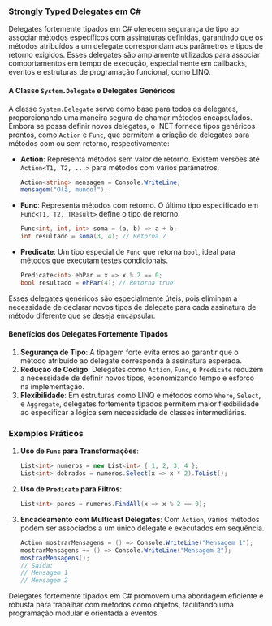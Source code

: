 ### Strongly Typed Delegates em C#

Delegates fortemente tipados em C# oferecem segurança de tipo ao associar métodos específicos com assinaturas definidas, garantindo que os métodos atribuídos a um delegate correspondam aos parâmetros e tipos de retorno exigidos. Esses delegates são amplamente utilizados para associar comportamentos em tempo de execução, especialmente em callbacks, eventos e estruturas de programação funcional, como LINQ.

#### A Classe `System.Delegate` e Delegates Genéricos

A classe `System.Delegate` serve como base para todos os delegates, proporcionando uma maneira segura de chamar métodos encapsulados. Embora se possa definir novos delegates, o .NET fornece tipos genéricos prontos, como `Action` e `Func`, que permitem a criação de delegates para métodos com ou sem retorno, respectivamente:

- **Action**: Representa métodos sem valor de retorno. Existem versões até `Action<T1, T2, ...>` para métodos com vários parâmetros.
  ```csharp
  Action<string> mensagem = Console.WriteLine;
  mensagem("Olá, mundo!");
  ```

- **Func**: Representa métodos com retorno. O último tipo especificado em `Func<T1, T2, TResult>` define o tipo de retorno.
  ```csharp
  Func<int, int, int> soma = (a, b) => a + b;
  int resultado = soma(3, 4); // Retorna 7
  ```

- **Predicate<T>**: Um tipo especial de `Func` que retorna `bool`, ideal para métodos que executam testes condicionais.
  ```csharp
  Predicate<int> ehPar = x => x % 2 == 0;
  bool resultado = ehPar(4); // Retorna true
  ```

Esses delegates genéricos são especialmente úteis, pois eliminam a necessidade de declarar novos tipos de delegate para cada assinatura de método diferente que se deseja encapsular.

#### Benefícios dos Delegates Fortemente Tipados

1. **Segurança de Tipo**: A tipagem forte evita erros ao garantir que o método atribuído ao delegate corresponda à assinatura esperada.
2. **Redução de Código**: Delegates como `Action`, `Func`, e `Predicate` reduzem a necessidade de definir novos tipos, economizando tempo e esforço na implementação.
3. **Flexibilidade**: Em estruturas como LINQ e métodos como `Where`, `Select`, e `Aggregate`, delegates fortemente tipados permitem maior flexibilidade ao especificar a lógica sem necessidade de classes intermediárias.

### Exemplos Práticos

1. **Uso de `Func` para Transformações**:
   ```csharp
   List<int> numeros = new List<int> { 1, 2, 3, 4 };
   List<int> dobrados = numeros.Select(x => x * 2).ToList();
   ```

2. **Uso de `Predicate` para Filtros**:
   ```csharp
   List<int> pares = numeros.FindAll(x => x % 2 == 0);
   ```

3. **Encadeamento com Multicast Delegates**: Com `Action`, vários métodos podem ser associados a um único delegate e executados em sequência.
   ```csharp
   Action mostrarMensagens = () => Console.WriteLine("Mensagem 1");
   mostrarMensagens += () => Console.WriteLine("Mensagem 2");
   mostrarMensagens();
   // Saída:
   // Mensagem 1
   // Mensagem 2
   ```

Delegates fortemente tipados em C# promovem uma abordagem eficiente e robusta para trabalhar com métodos como objetos, facilitando uma programação modular e orientada a eventos.